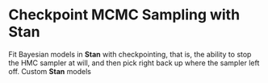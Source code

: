 # Checkpoint MCMC Sampling with Stan

Fit Bayesian models in **Stan** with checkpointing, that is, the ability to stop the HMC sampler at will,
and then pick right back up where the sampler left off. Custom **Stan** models
